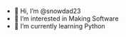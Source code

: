 - 👋 Hi, I’m @snowdad23
- 👀 I’m interested in Making Software
- 🌱 I’m currently learning Python

<!---
snowdad23/snowdad23 is a ✨ special ✨ repository because its `README.md` (this file) appears on your GitHub profile.
You can click the Preview link to take a look at your changes.
--->
